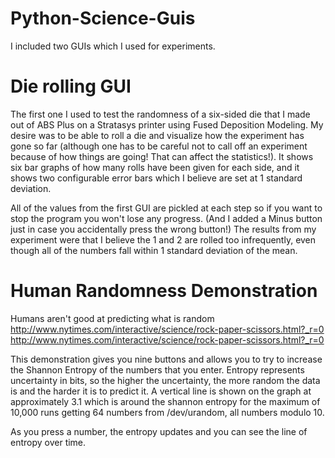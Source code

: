 Python-Science-Guis
===================

I included two GUIs which I used for experiments.

Die rolling GUI
========
The first one I used to test the randomness of a six-sided die that I made out
of ABS Plus on a Stratasys printer using Fused Deposition Modeling.  My desire
was to be able to roll a die and visualize how the experiment has gone so far
(although one has to be careful not to call off an experiment because of how
things are going!  That can affect the statistics!).  It shows six bar graphs of
how many rolls have been given for each side, and it shows two configurable
error bars which I believe are set at 1 standard deviation.

All of the values from the first GUI are pickled at each step so if you want to
stop the program you won't lose any progress.  (And I added a Minus button just
in case you accidentally press the wrong button!)  The results from my
experiment were that I believe the 1 and 2 are rolled too infrequently, even
though all of the numbers fall within 1 standard deviation of the mean.


Human Randomness Demonstration
===============================

Humans aren't good at predicting what is random
<http://www.nytimes.com/interactive/science/rock-paper-scissors.html?_r=0>
<http://www.nytimes.com/interactive/science/rock-paper-scissors.html?_r=0>

This demonstration gives you nine buttons and allows you to try to increase the
Shannon Entropy of the numbers that you enter.  Entropy represents uncertainty
in bits, so the higher the uncertainty, the more random the data is and the
harder it is to predict it.  A vertical line is shown on the graph at
approximately 3.1 which is around the shannon entropy for the maximum of 
10,000 runs getting 64 numbers from /dev/urandom, all numbers modulo 10.

As you press a number, the entropy updates and you can see the line of entropy
over time.
